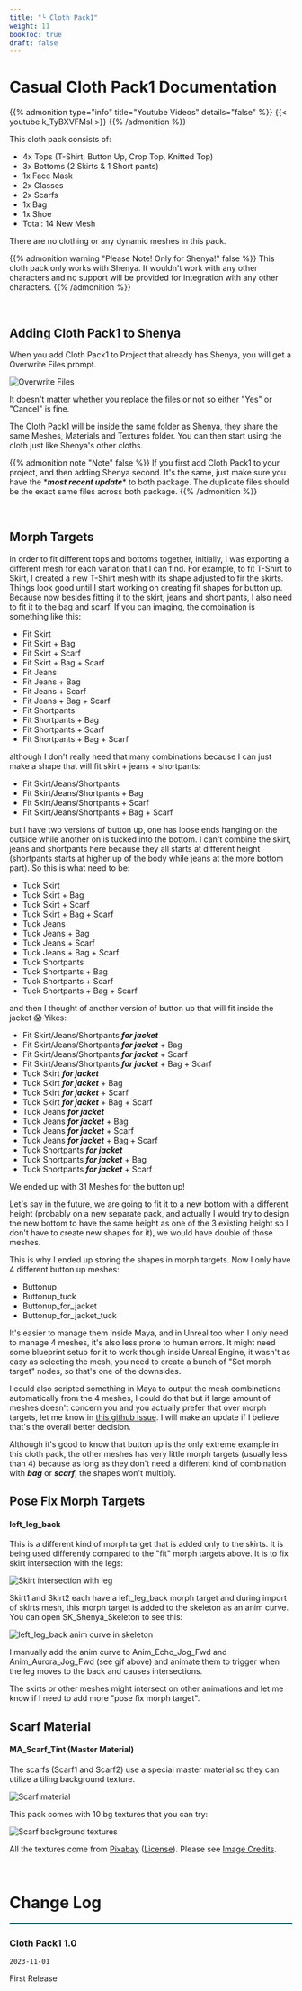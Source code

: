 ```yaml
---
title: "└ Cloth Pack1"
weight: 11
bookToc: true
draft: false
---
```


Casual Cloth Pack1 Documentation
================================

{{% admonition type="info" title="Youtube Videos" details="false" %}}
{{< youtube k_TyBXVFMsI >}}
{{% /admonition %}}

This cloth pack consists of:

  * 4x Tops (T-Shirt, Button Up, Crop Top, Knitted Top)
  * 3x Bottoms (2 Skirts & 1 Short pants)
  * 1x Face Mask
  * 2x Glasses
  * 2x Scarfs
  * 1x Bag
  * 1x Shoe
  * Total: 14 New Mesh

There are no clothing or any dynamic meshes in this pack.

{{% admonition warning "Please Note! Only for Shenya!" false %}}
This cloth pack only works with Shenya. It wouldn't work with any other characters and no support will be provided for integration with any other characters.
{{% /admonition %}}

<br/>

Adding Cloth Pack1 to Shenya
----------------------------

When you add Cloth Pack1 to Project that already has Shenya, you will get a Overwrite Files prompt.

![Overwrite Files](../img/cloth-pack1/overwrite-files.jpg)

It doesn't matter whether you replace the files or not so either "Yes" or "Cancel" is fine.

The Cloth Pack1 will be inside the same folder as Shenya, they share the same Meshes, Materials and Textures folder. You can then start using the cloth just like Shenya's other cloths.

{{% admonition note "Note" false %}}
If you first add Cloth Pack1 to your project, and then adding Shenya second. It's the same, just make sure you have the \****most recent update***\* to both package. The duplicate files should be the exact same files across both package.
{{% /admonition %}}

<br/>

Morph Targets
-------------
In order to fit different tops and bottoms together, initially, I was exporting a different mesh for each variation that I can find. For example, to fit T-Shirt to Skirt, I created a new T-Shirt mesh with its shape adjusted to fir the skirts. Things look good until I start working on creating fit shapes for button up. Because now besides fitting it to the skirt, jeans and short pants, I also need to fit it to the bag and scarf. If you can imaging, the combination is something like this:

  * Fit Skirt
  * Fit Skirt + Bag
  * Fit Skirt + Scarf
  * Fit Skirt + Bag + Scarf
  * Fit Jeans
  * Fit Jeans + Bag
  * Fit Jeans + Scarf
  * Fit Jeans + Bag + Scarf
  * Fit Shortpants
  * Fit Shortpants + Bag
  * Fit Shortpants + Scarf
  * Fit Shortpants + Bag + Scarf

although I don't really need that many combinations because I can just make a shape that will fit skirt + jeans + shortpants:

  * Fit Skirt/Jeans/Shortpants
  * Fit Skirt/Jeans/Shortpants + Bag
  * Fit Skirt/Jeans/Shortpants + Scarf
  * Fit Skirt/Jeans/Shortpants + Bag + Scarf

but I have two versions of button up, one has loose ends hanging on the outside while another on is tucked into the bottom. I can't combine the skirt, jeans and shortpants here because they all starts at different height (shortpants starts at higher up of the body while jeans at the more bottom part). So this is what need to be:

  * Tuck Skirt
  * Tuck Skirt + Bag
  * Tuck Skirt + Scarf
  * Tuck Skirt + Bag + Scarf
  * Tuck Jeans
  * Tuck Jeans + Bag
  * Tuck Jeans + Scarf
  * Tuck Jeans + Bag + Scarf
  * Tuck Shortpants
  * Tuck Shortpants + Bag
  * Tuck Shortpants + Scarf
  * Tuck Shortpants + Bag + Scarf

and then I thought of another version of button up that will fit inside the jacket 😱 Yikes:

  * Fit Skirt/Jeans/Shortpants ***for jacket***
  * Fit Skirt/Jeans/Shortpants ***for jacket*** + Bag
  * Fit Skirt/Jeans/Shortpants ***for jacket*** + Scarf
  * Fit Skirt/Jeans/Shortpants ***for jacket*** + Bag + Scarf
  * Tuck Skirt ***for jacket***
  * Tuck Skirt ***for jacket*** + Bag
  * Tuck Skirt ***for jacket*** + Scarf
  * Tuck Skirt ***for jacket*** + Bag + Scarf
  * Tuck Jeans ***for jacket***
  * Tuck Jeans ***for jacket*** + Bag
  * Tuck Jeans ***for jacket*** + Scarf
  * Tuck Jeans ***for jacket*** + Bag + Scarf
  * Tuck Shortpants ***for jacket***
  * Tuck Shortpants ***for jacket*** + Bag
  * Tuck Shortpants ***for jacket*** + Scarf

We ended up with 31 Meshes for the button up!

Let's say in the future, we are going to fit it to a new bottom with a different height (probably on a new separate pack, and actually I would try to design the new bottom to have the same height as one of the 3 existing height so I don't have to create new shapes for it), we would have double of those meshes.

This is why I ended up storing the shapes in morph targets. Now I only have 4 different button up meshes:

  * Buttonup
  * Buttonup_tuck
  * Buttonup_for_jacket
  * Buttonup_for_jacket_tuck

It's easier to manage them inside Maya, and in Unreal too when I only need to manage 4 meshes, it's also less prone to human errors. It might need some blueprint setup for it to work though inside Unreal Engine, it wasn't as easy as selecting the mesh, you need to create a bunch of "Set morph target" nodes, so that's one of the downsides.

I could also scripted something in Maya to output the mesh combinations automatically from the 4 meshes, I could do that but if large amount of meshes doesn't concern you and you actually prefer that over morph targets, let me know in [this github issue](https://github.com/miica37/Rabbit-Heart-Characters/issues/1). I will make an update if I believe that's the overall better decision.

Although it's good to know that button up is the only extreme example in this cloth pack, the other meshes has very little morph targets (usually less than 4) because as long as they don't need a different kind of combination with ***bag*** or ***scarf***, the shapes won't multiply.

Pose Fix Morph Targets
----------------------

#### left_leg_back
This is a different kind of morph target that is added only to the skirts. It is being used differently compared to the "fit" morph targets above. It is to fix skirt intersection with the legs:

![Skirt intersection with leg](../img/cloth-pack1/skirt-intersection-with-leg.gif)

Skirt1 and Skirt2 each have a left_leg_back morph target and during import of skirts mesh, this morph target is added to the skeleton as an anim curve. You can open SK_Shenya_Skeleton to see this:

![left_leg_back anim curve in skeleton](../img/cloth-pack1/left-leg-back-morph-target-in-skeleton.jpg)

I manually add the anim curve to Anim_Echo_Jog_Fwd and Anim_Aurora_Jog_Fwd (see gif above) and animate them to trigger when the leg moves to the back and causes intersections.

The skirts or other meshes might intersect on other animations and let me know if I need to add more "pose fix morph target".

Scarf Material
--------------

#### MA_Scarf_Tint (Master Material)

The scarfs (Scarf1 and Scarf2) use a special master material so they can utilize a tiling background texture.

![Scarf material](../img/cloth-pack1/scarf-material.jpg)

This pack comes with 10 bg textures that you can try:

![Scarf background textures](../img/cloth-pack1/scarf-bg-textures.jpg)

All the textures come from [Pixabay](https://pixabay.com/) ([License](https://pixabay.com/service/license-summary/)). Please see [Image Credits](./image-credits.md).

<br/>

Change Log
===========

<hr style="border: 1px solid #44c0c9;">

### Cloth Pack1 1.0

`2023-11-01`

First Release